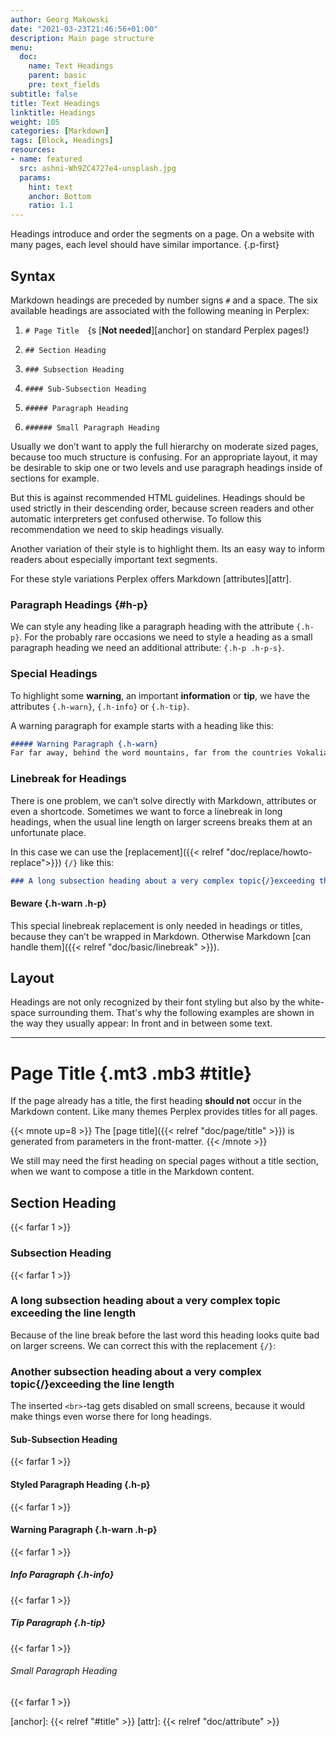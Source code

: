 ```yaml
---
author: Georg Makowski
date: "2021-03-23T21:46:56+01:00"
description: Main page structure
menu:
  doc:
    name: Text Headings
    parent: basic
    pre: text_fields
subtitle: false
title: Text Headings
linktitle: Headings
weight: 105
categories: [Markdown]
tags: [Block, Headings]
resources:
- name: featured
  src: ashni-Wh9ZC4727e4-unsplash.jpg
  params:
    hint: text 
    anchor: Bottom
    ratio: 1.1
---
```


Headings introduce and order the segments on a page. On a website with many pages, each level should have similar importance.
{.p-first} <!--more-->

## Syntax

Markdown headings are preceded by number signs `#` and a space. The six available headings are associated with the following meaning in Perplex:

1. `# Page Title`&emsp;{s [**Not needed**][anchor] on standard Perplex pages!}

2. `## Section Heading`

3. `### Subsection Heading`

4. `#### Sub-Subsection Heading`

5. `##### Paragraph Heading`

6. `###### Small Paragraph Heading`

Usually we don’t want to apply the full hierarchy on moderate sized pages, because too much structure is confusing. For an appropriate layout, it may be desirable to skip one or two levels and use paragraph headings inside of sections for example.

But this is against recommended HTML guidelines. Headings should be used strictly in their descending order, because screen readers and other automatic interpreters get confused otherwise. To follow this recommendation we need to skip headings visually.

Another variation of their style is to highlight them. Its an easy way to inform readers about especially important text segments.

For these style variations Perplex offers Markdown [attributes][attr].

### Paragraph Headings {#h-p}

We can style any heading like a paragraph heading with the attribute `{.h-p}`. For the probably rare occasions we need to style a heading as a small paragraph heading we need an additional attribute: `{.h-p .h-p-s}`.

### Special Headings

To highlight some **warning**, an important **information** or **tip**, we have the attributes `{.h-warn}`, `{.h-info}` or `{.h-tip}`.

A warning paragraph for example starts with a heading like this:

```md
##### Warning Paragraph {.h-warn}
Far far away, behind the word mountains, far from the countries Vokalia and…
```

### Linebreak for Headings
There is one problem, we can’t solve directly with Markdown, attributes or even a shortcode. Sometimes we want to force a linebreak in long headings, when the usual line length on larger screens breaks them at an unfortunate place.

In this case we can use the [replacement]({{< relref "doc/replace/howto-replace">}}) `{‍/}` like this:

```md
### A long subsection heading about a very complex topic{‍/}exceeding the line length
```

#### Beware {.h-warn .h-p}
This special linebreak replacement is only needed in headings or titles, because they can’t be wrapped in Markdown. Otherwise Markdown [can handle them]({{< relref "doc/basic/linebreak" >}}).

## Layout

Headings are not only recognized by their font styling but also by the white-space surrounding them. That's why the following examples are shown in the way they usually appear: In front and in between some text.

***

# Page Title {.mt3 .mb3 #title}

If the page already has a title, the first heading **should not** occur in the Markdown content. Like many themes Perplex provides titles for all pages.

{{< mnote up=8 >}}
The [page title]({{< relref "doc/page/title" >}}) is generated from parameters in the front-matter.
{{< /mnote >}}

We still may need the first heading on special pages without a title section, when we want to compose a title in the Markdown content.

## Section Heading
{{< farfar 1 >}}

### Subsection Heading
{{< farfar 1 >}}

### A long subsection heading about a very complex topic exceeding the line length

Because of the line break before the last word this heading looks quite bad on larger screens. We can correct this with the replacement `{‍/}`:

### Another subsection heading about a very complex topic{/}exceeding the line length

The inserted `<br>`-tag gets disabled on small screens, because it would make things even worse there for long headings.

#### Sub-Subsection Heading
{{< farfar 1 >}}

#### Styled Paragraph Heading {.h-p}
{{< farfar 1 >}}

#### Warning Paragraph {.h-warn .h-p}
{{< farfar 1 >}}

##### Info Paragraph {.h-info}
{{< farfar 1 >}}

##### Tip Paragraph {.h-tip}
{{< farfar 1 >}}

###### Small Paragraph Heading
{{< farfar 1 >}}

[anchor]: {{< relref "#title" >}}
[attr]: {{< relref "doc/attribute" >}}
